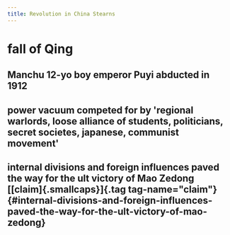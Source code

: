 ```yaml
---
title: Revolution in China Stearns
---
```


# fall of Qing

## Manchu 12-yo boy emperor Puyi abducted in 1912

## power vacuum competed for by \'regional warlords, loose alliance of students, politicians, secret societes, japanese, communist movement\'

## internal divisions and foreign influences paved the way for the ult victory of Mao Zedong [[claim]{.smallcaps}]{.tag tag-name="claim"} {#internal-divisions-and-foreign-influences-paved-the-way-for-the-ult-victory-of-mao-zedong}
